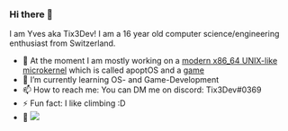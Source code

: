 ### Hi there 👋

I am Yves aka Tix3Dev! I am a 16 year old computer science/engineering enthusiast from Switzerland. 

- 🔭 At the moment I am mostly working on a [modern x86_64 UNIX-like microkernel](https://github.com/Tix3Dev/apoptOS) which is called apoptOS and a [game](https://discord.gg/8qkWx5j7Bg)
- 🌱 I’m currently learning OS- and Game-Development
- 📫 How to reach me: You can DM me on discord: Tix3Dev#0369
- ⚡ Fun fact: I like climbing :D
- 👀 ![](https://komarev.com/ghpvc/?username=Tix3Dev&color=9cbdda)
